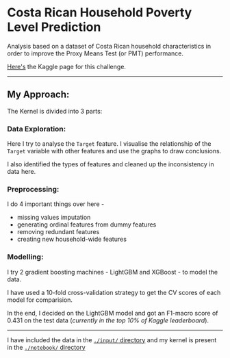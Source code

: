 # Costa Rican Household Poverty Level Prediction

Analysis based on a dataset of Costa Rican household characteristics in order to improve the Proxy Means Test (or PMT)
performance.

[Here's](https://www.kaggle.com/c/costa-rican-household-poverty-prediction) the Kaggle page for this challenge.

------------------

## My Approach:

The Kernel is divided into 3 parts:

### Data Exploration:

Here I try to analyse the `Target` feature. I visualise the relationship of the `Target` variable with other features and
use the graphs to draw conclusions.

I also identified the types of features and cleaned up the inconsistency in data here.

### Preprocessing:

I do 4 important things over here - 

* missing values imputation
* generating ordinal features from dummy features
* removing redundant features
* creating new household-wide features

### Modelling:

I try 2 gradient boosting machines - LightGBM and XGBoost - to model the data.

I have used a 10-fold cross-validation strategy to get the CV scores of each model for comparision.

In the end, I decided on the LightGBM model and got an F1-macro score of 0.431 on the test data (*currently in the top 10% of Kaggle leaderboard*).

----------------

I have included the data in the [`./input/` directory](https://github.com/nityeshaga/costa_rican_poverty_prediction/tree/master/input)
and my kernel is present in the [`./notebook/` directory](https://github.com/nityeshaga/costa_rican_poverty_prediction/tree/master/notebook)
